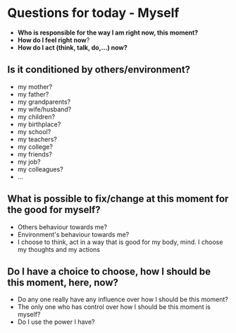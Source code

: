 # Questions for today - Myself 

* **Who is responsible for the way I am right now, this moment?**
* **How do I feel right now**?
* **How do I act (think, talk, do,...) now?**

## Is it conditioned by others/environment?

* my mother?
* my father?
* my grandparents?
* my wife/husband?
* my children?
* my birthplace?
* my school?
* my teachers?
* my college?
* my friends?
* my job?
* my colleagues?
* ...

## What is possible to fix/change at this moment for the good for myself?

* Others behaviour towards me?
* Environment's behaviour towards me?
* I choose to think, act in a way that is good for my body, mind. I choose my thoughts and my actions

## Do I have a choice to choose, how I should be this moment, here, now?

* Do any one really have any influence over how I should be this moment?
* The only one who has control over how I should be this moment is myself?
* Do I use the power I have?
